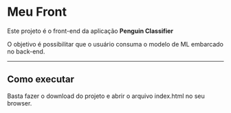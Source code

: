 # Meu Front

Este projeto é o front-end da aplicação **Penguin Classifier** 

O objetivo é possibilitar que o usuário consuma o modelo de ML embarcado no back-end.

---
## Como executar

Basta fazer o download do projeto e abrir o arquivo index.html no seu browser.
